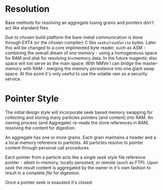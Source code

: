 # Resolution

Base methods for resolving an aggregate tusing grains and pointers don't act like standard files.

Due to chosen build platform the bare-metal communication is done through EXT4 (or the chosen compiler) C libs `seeks`/`read`/`write` bytes. Later this will be changed to a core implmented byte reader, such as ASM  - combining the overall dream of _one memory_ - using a homogeneous space for RAM and _disk_ for resolving in=memory data. In the future magentic disc space will not serve as the main space. With NMVe I can bridge the master-memory with RAM - merging the memory persistence into one giant swap space. At this point it's only useful to use the volatile ram as a security service.


# Pointer Style

The initial design style will incorporate seek based memory swapping for collecting and storing many particles pointers (and content) into RAM. An owning process (and Aggregate) re-reads the store references in RAM, resolving the content for digestion.

An aggregate has one or more grains. Each grain maintains a header and a a local memory reference to particles. All particles resolve to pointer content through personal call procedures.

Each pointer from a particle acts like a single _seek_ style file reference pointer - albeit in-memory, locally persisted, or remote (such as FTP). Upon _seek_ the result content is aggregated by the owner in it's own fashion to result in a complete _file_ for digestion.

Once a pointer seek is exausted it's closed.
